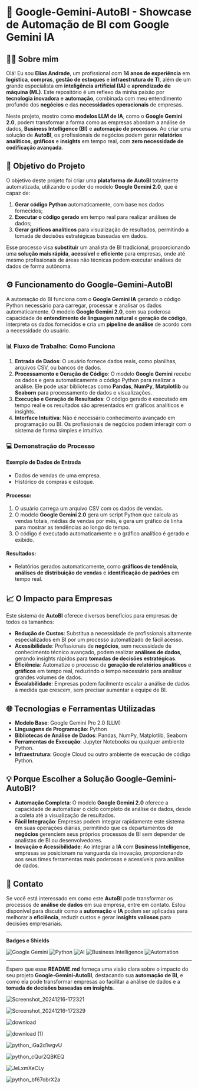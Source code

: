 # 🚀 **Google-Gemini-AutoBI** - Showcase de Automação de BI com Google Gemini IA

## 👨‍💻 **Sobre mim**
Olá! Eu sou **Elias Andrade**, um profissional com **14 anos de experiência** em **logística**, **compras**, **gestão de estoques** e **infraestrutura de TI**, além de um grande especialista em **inteligência artificial (IA)** e **aprendizado de máquina (ML)**. Este repositório é um reflexo da minha paixão por **tecnologia inovadora** e **automação**, combinada com meu entendimento profundo dos **negócios** e das **necessidades operacionais** de empresas.

Neste projeto, mostro como **modelos LLM de IA**, como o **Google Gemini 2.0**, podem transformar a forma como as empresas abordam a análise de dados, **Business Intelligence (BI)** e **automação de processos**. Ao criar uma solução de **AutoBI**, os profissionais de negócios podem gerar **relatórios analíticos**, **gráficos** e **insights** em tempo real, com **zero necessidade de codificação avançada**.

## 🔧 **Objetivo do Projeto**
O objetivo deste projeto foi criar uma **plataforma de AutoBI** totalmente automatizada, utilizando o poder do modelo **Google Gemini 2.0**, que é capaz de:

1. **Gerar código Python** automaticamente, com base nos dados fornecidos;
2. **Executar o código gerado** em tempo real para realizar análises de dados;
3. **Gerar gráficos analíticos** para visualização de resultados, permitindo a tomada de decisões estratégicas baseadas em dados.

Esse processo visa **substituir** um analista de BI tradicional, proporcionando uma **solução mais rápida**, **acessível** e **eficiente** para empresas, onde até mesmo profissionais de áreas não técnicas podem executar análises de dados de forma autônoma.

## ⚙️ **Funcionamento do Google-Gemini-AutoBI**
A automação do BI funciona com o **Google Gemini IA** gerando o código Python necessário para carregar, processar e analisar os dados automaticamente. O modelo **Google Gemini 2.0**, com sua poderosa capacidade de **entendimento de linguagem natural** e **geração de código**, interpreta os dados fornecidos e cria um **pipeline de análise** de acordo com a necessidade do usuário.

### 📊 **Fluxo de Trabalho: Como Funciona**
1. **Entrada de Dados**: O usuário fornece dados reais, como planilhas, arquivos CSV, ou bancos de dados.
2. **Processamento e Geração de Código**: O modelo **Google Gemini** recebe os dados e gera automaticamente o código Python para realizar a análise. Ele pode usar bibliotecas como **Pandas**, **NumPy**, **Matplotlib** ou **Seaborn** para processamento de dados e visualizações.
3. **Execução e Geração de Resultados**: O código gerado é executado em tempo real e os resultados são apresentados em gráficos analíticos e insights.
4. **Interface Intuitiva**: Não é necessário conhecimento avançado em programação ou BI. Os profissionais de negócios podem interagir com o sistema de forma simples e intuitiva.

### 💻 **Demonstração do Processo**
#### Exemplo de Dados de Entrada
- Dados de vendas de uma empresa.
- Histórico de compras e estoque.

#### Processo:
1. O usuário carrega um arquivo CSV com os dados de vendas.
2. O modelo **Google Gemini 2.0** gera um script Python que calcula as vendas totais, médias de vendas por mês, e gera um gráfico de linha para mostrar as tendências ao longo do tempo.
3. O código é executado automaticamente e o gráfico analítico é gerado e exibido.

#### Resultados:
- Relatórios gerados automaticamente, como **gráficos de tendência**, **análises de distribuição de vendas** e **identificação de padrões** em tempo real.

## 📈 **O Impacto para Empresas**
Este sistema de **AutoBI** oferece diversos benefícios para empresas de todos os tamanhos:

- **Redução de Custos**: Substitua a necessidade de profissionais altamente especializados em BI por um processo automatizado de fácil acesso.
- **Acessibilidade**: Profissionais de **negócios**, sem necessidade de conhecimento técnico avançado, podem realizar **análises de dados**, gerando insights rápidos para **tomadas de decisões estratégicas**.
- **Eficiência**: Automatize o processo de **geração de relatórios analíticos** e **gráficos** em tempo real, reduzindo o tempo necessário para analisar grandes volumes de dados.
- **Escalabilidade**: Empresas podem facilmente escalar a análise de dados à medida que crescem, sem precisar aumentar a equipe de BI.

## 🌐 **Tecnologias e Ferramentas Utilizadas**
- **Modelo Base**: Google Gemini Pro 2.0 (LLM)
- **Linguagens de Programação**: Python
- **Bibliotecas de Análise de Dados**: Pandas, NumPy, Matplotlib, Seaborn
- **Ferramentas de Execução**: Jupyter Notebooks ou qualquer ambiente Python.
- **Infraestrutura**: Google Cloud ou outro ambiente de execução de código Python.

## 💡 **Porque Escolher a Solução Google-Gemini-AutoBI?**
- **Automação Completa**: O modelo **Google Gemini 2.0** oferece a capacidade de automatizar o ciclo completo de análise de dados, desde a coleta até a visualização de resultados.
- **Fácil Integração**: Empresas podem integrar rapidamente este sistema em suas operações diárias, permitindo que os departamentos de **negócios** gerenciem seus próprios processos de BI sem depender de analistas de BI ou desenvolvedores.
- **Inovação e Acessibilidade**: Ao integrar a **IA** com **Business Intelligence**, empresas se posicionam na vanguarda da inovação, proporcionando aos seus times ferramentas mais poderosas e acessíveis para análise de dados.

## 📧 **Contato**
Se você está interessado em como este **AutoBI** pode transformar os processos de **análise de dados** em sua empresa, entre em contato. Estou disponível para discutir como a **automação** e **IA** podem ser aplicadas para melhorar a **eficiência**, reduzir custos e gerar **insights valiosos** para decisões empresariais.

---

**Badges e Shields**

![Google Gemini](https://img.shields.io/badge/Google%20Gemini-%2300A9D1?style=flat&logo=google&logoColor=white)
![Python](https://img.shields.io/badge/Python-%233776AB?style=flat&logo=python&logoColor=white)
![AI](https://img.shields.io/badge/AI-%2300A9D1?style=flat&logo=artificial-intelligence&logoColor=white)
![Business Intelligence](https://img.shields.io/badge/Business%20Intelligence-%232F3337?style=flat&logo=google-cloud&logoColor=white)
![Automation](https://img.shields.io/badge/Automation-%233776AB?style=flat&logo=python&logoColor=white)

---

Espero que esse **README.md** forneça uma visão clara sobre o impacto do seu projeto **Google-Gemini-AutoBI**, destacando sua **automação de BI**, e como ela pode transformar empresas ao facilitar a análise de dados e a **tomada de decisões baseadas em insights**.

![Screenshot_20241216-172321](https://github.com/user-attachments/assets/ea3cb963-58ea-440e-b3c4-906bb9cd8a19)

![Screenshot_20241216-172329](https://github.com/user-attachments/assets/5f4ddd65-866f-4710-bd53-fb8c344ab8c2)

![download](https://github.com/user-attachments/assets/bcfa3531-459d-498e-99e1-bcef85fca0ac)

![download (1)](https://github.com/user-attachments/assets/fd9024fd-012e-4d20-8a27-af504c30421a)

![python_iGa2d1wgvU](https://github.com/user-attachments/assets/5f3df397-4fbc-44de-b9d9-d20d72db727a)

![python_cQur2QBKEQ](https://github.com/user-attachments/assets/6891c7ab-8285-43e4-886e-676b1480bdb3)

![JeLxmXeCLy](https://github.com/user-attachments/assets/cb62e550-9e30-4d07-b4c4-3ea40c949b9a)

![python_bf67obrX2a](https://github.com/user-attachments/assets/c6d40e22-5b4a-4c23-9430-00f12f5be5f7)
